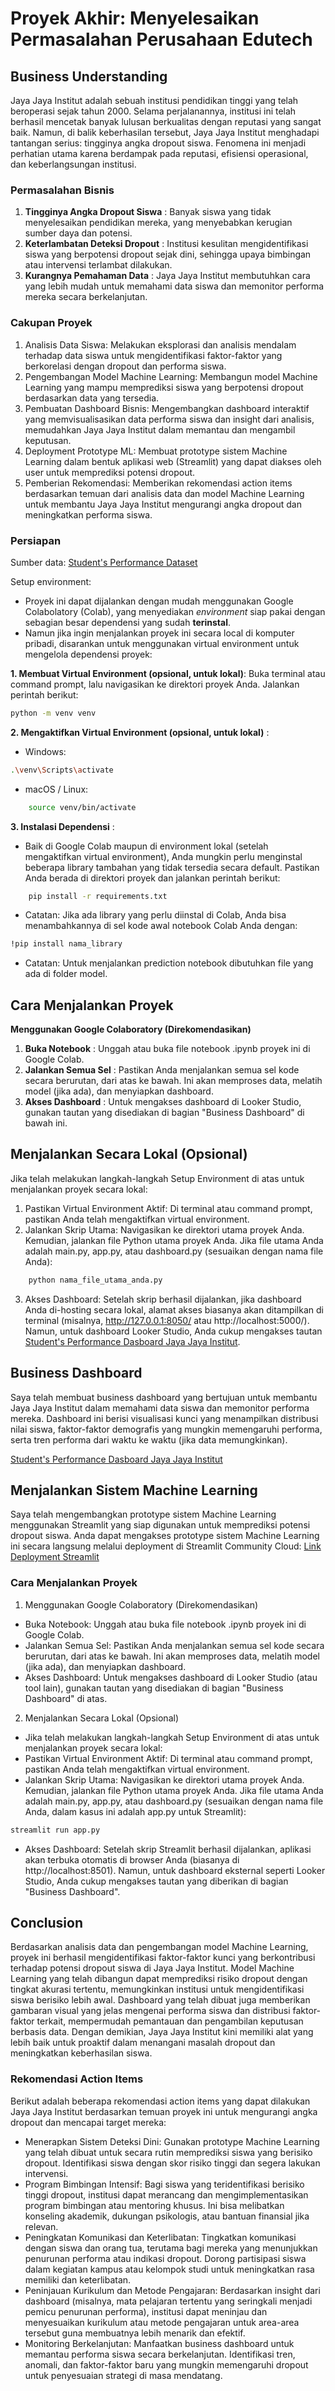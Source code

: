 # Proyek Akhir: Menyelesaikan Permasalahan Perusahaan Edutech

## Business Understanding

Jaya Jaya Institut adalah sebuah institusi pendidikan tinggi yang telah beroperasi sejak tahun 2000. Selama perjalanannya, institusi ini telah berhasil mencetak banyak lulusan berkualitas dengan reputasi yang sangat baik. Namun, di balik keberhasilan tersebut, Jaya Jaya Institut menghadapi tantangan serius: tingginya angka dropout siswa. Fenomena ini menjadi perhatian utama karena berdampak pada reputasi, efisiensi operasional, dan keberlangsungan institusi.

### Permasalahan Bisnis
1. **Tingginya Angka Dropout Siswa** : Banyak siswa yang tidak menyelesaikan pendidikan mereka, yang menyebabkan kerugian sumber daya dan potensi.
2. **Keterlambatan Deteksi Dropout** : Institusi kesulitan mengidentifikasi siswa yang berpotensi dropout sejak dini, sehingga upaya bimbingan atau intervensi terlambat dilakukan.
3. **Kurangnya Pemahaman Data** : Jaya Jaya Institut membutuhkan cara yang lebih mudah untuk memahami data siswa dan memonitor performa mereka secara berkelanjutan.

### Cakupan Proyek
1. Analisis Data Siswa: Melakukan eksplorasi dan analisis mendalam terhadap data siswa untuk mengidentifikasi faktor-faktor yang berkorelasi dengan dropout dan performa siswa.
2. Pengembangan Model Machine Learning: Membangun model Machine Learning yang mampu memprediksi siswa yang berpotensi dropout berdasarkan data yang tersedia.
3. Pembuatan Dashboard Bisnis: Mengembangkan dashboard interaktif yang memvisualisasikan data performa siswa dan insight dari analisis, memudahkan Jaya Jaya Institut dalam memantau dan mengambil keputusan.
4. Deployment Prototype ML: Membuat prototype sistem Machine Learning dalam bentuk aplikasi web (Streamlit) yang dapat diakses oleh user untuk memprediksi potensi dropout.
5. Pemberian Rekomendasi: Memberikan rekomendasi action items berdasarkan temuan dari analisis data dan model Machine Learning untuk membantu Jaya Jaya Institut mengurangi angka dropout dan meningkatkan performa siswa.

### Persiapan

Sumber data: [Student's Performance Dataset](https://github.com/dicodingacademy/dicoding_dataset/blob/main/students_performance/data.csv)

Setup environment:
- Proyek ini dapat dijalankan dengan mudah menggunakan Google Colabolatory (Colab), yang menyediakan *environment* siap pakai dengan sebagian besar dependensi yang sudah **terinstal**.
- Namun jika ingin menjalankan proyek ini secara local di komputer pribadi, disarankan untuk menggunakan virtual environment untuk mengelola dependensi proyek:

**1. Membuat Virtual Environment (opsional, untuk lokal)**:
Buka terminal atau command prompt, lalu navigasikan ke direktori proyek Anda. Jalankan perintah berikut:

```Bash
python -m venv venv
```

**2. Mengaktifkan Virtual Environment (opsional, untuk lokal)** :
- Windows:
```Bash
.\venv\Scripts\activate
```

- macOS / Linux:
```Bash
    source venv/bin/activate
```

**3. Instalasi Dependensi** :
- Baik di Google Colab maupun di environment lokal (setelah mengaktifkan virtual environment), Anda mungkin perlu menginstal beberapa library tambahan yang tidak tersedia secara default. Pastikan Anda berada di direktori proyek dan jalankan perintah berikut:
```Bash
    pip install -r requirements.txt
```
- Catatan: Jika ada library yang perlu diinstal di Colab, Anda bisa menambahkannya di sel kode awal notebook Colab Anda dengan:
```Bash
!pip install nama_library
```
- Catatan: Untuk menjalankan prediction notebook dibutuhkan file yang ada di folder model.

## **Cara Menjalankan Proyek**
**Menggunakan Google Colaboratory (Direkomendasikan)**
1. **Buka Notebook** : Unggah atau buka file notebook .ipynb proyek ini di Google Colab.
2. **Jalankan Semua Sel** : Pastikan Anda menjalankan semua sel kode secara berurutan, dari atas ke bawah. Ini akan memproses data, melatih model (jika ada), dan menyiapkan dashboard.
3. **Akses Dashboard** : Untuk mengakses dashboard di Looker Studio, gunakan tautan yang disediakan di bagian "Business Dashboard" di bawah ini.

## **Menjalankan Secara Lokal (Opsional)**
Jika telah melakukan langkah-langkah Setup Environment di atas untuk menjalankan proyek secara lokal:
1. Pastikan Virtual Environment Aktif: Di terminal atau command prompt, pastikan Anda telah mengaktifkan virtual environment.
2. Jalankan Skrip Utama: Navigasikan ke direktori utama proyek Anda. Kemudian, jalankan file Python utama proyek Anda. Jika file utama Anda adalah main.py, app.py, atau dashboard.py (sesuaikan dengan nama file Anda):

```Bash
    python nama_file_utama_anda.py
```

3. Akses Dashboard: Setelah skrip berhasil dijalankan, jika dashboard Anda di-hosting secara lokal, alamat akses biasanya akan ditampilkan di terminal (misalnya, http://127.0.0.1:8050/ atau http://localhost:5000/). Namun, untuk dashboard Looker Studio, Anda cukup mengakses tautan [Student's Performance Dasboard Jaya Jaya Institut](https://lookerstudio.google.com/reporting/9467bde1-b17d-404e-8656-25e4eac16513).

## Business Dashboard
Saya telah membuat business dashboard yang bertujuan untuk membantu Jaya Jaya Institut dalam memahami data siswa dan memonitor performa mereka. Dashboard ini berisi visualisasi kunci yang menampilkan distribusi nilai siswa, faktor-faktor demografis yang mungkin memengaruhi performa, serta tren performa dari waktu ke waktu (jika data memungkinkan).

[Student's Performance Dasboard Jaya Jaya Institut](https://lookerstudio.google.com/reporting/9467bde1-b17d-404e-8656-25e4eac16513)

## Menjalankan Sistem Machine Learning
Saya telah mengembangkan prototype sistem Machine Learning menggunakan Streamlit yang siap digunakan untuk memprediksi potensi dropout siswa.
Anda dapat mengakses prototype sistem Machine Learning ini secara langsung melalui deployment di Streamlit Community Cloud:
[Link Deployment Streamlit](https://penerapandatascience-submission2-ip6c28uldcf8pn3kbqf4zk.streamlit.app/)

### Cara Menjalankan Proyek
1. Menggunakan Google Colaboratory (Direkomendasikan)
- Buka Notebook: Unggah atau buka file notebook .ipynb proyek ini di Google Colab.
- Jalankan Semua Sel: Pastikan Anda menjalankan semua sel kode secara berurutan, dari atas ke bawah. Ini akan memproses data, melatih model (jika ada), dan menyiapkan dashboard.
- Akses Dashboard: Untuk mengakses dashboard di Looker Studio (atau tool lain), gunakan tautan yang disediakan di bagian "Business Dashboard" di atas.

2. Menjalankan Secara Lokal (Opsional)
- Jika telah melakukan langkah-langkah Setup Environment di atas untuk menjalankan proyek secara lokal:
- Pastikan Virtual Environment Aktif: Di terminal atau command prompt, pastikan Anda telah mengaktifkan virtual environment.
- Jalankan Skrip Utama: Navigasikan ke direktori utama proyek Anda. Kemudian, jalankan file Python utama proyek Anda. Jika file utama Anda adalah main.py, app.py, atau dashboard.py (sesuaikan dengan nama file Anda, dalam kasus ini adalah app.py untuk Streamlit):
```Bash
streamlit run app.py
```
- Akses Dashboard: Setelah skrip Streamlit berhasil dijalankan, aplikasi akan terbuka otomatis di browser Anda (biasanya di http://localhost:8501). Namun, untuk dashboard eksternal seperti Looker Studio, Anda cukup mengakses tautan yang diberikan di bagian "Business Dashboard".


## Conclusion
Berdasarkan analisis data dan pengembangan model Machine Learning, proyek ini berhasil mengidentifikasi faktor-faktor kunci yang berkontribusi terhadap potensi dropout siswa di Jaya Jaya Institut. Model Machine Learning yang telah dibangun dapat memprediksi risiko dropout dengan tingkat akurasi tertentu, memungkinkan institusi untuk mengidentifikasi siswa berisiko lebih awal. Dashboard yang telah dibuat juga memberikan gambaran visual yang jelas mengenai performa siswa dan distribusi faktor-faktor terkait, mempermudah pemantauan dan pengambilan keputusan berbasis data. Dengan demikian, Jaya Jaya Institut kini memiliki alat yang lebih baik untuk proaktif dalam menangani masalah dropout dan meningkatkan keberhasilan siswa.

### Rekomendasi Action Items
Berikut adalah beberapa rekomendasi action items yang dapat dilakukan Jaya Jaya Institut berdasarkan temuan proyek ini untuk mengurangi angka dropout dan mencapai target mereka:
- Menerapkan Sistem Deteksi Dini: Gunakan prototype Machine Learning yang telah dibuat untuk secara rutin memprediksi siswa yang berisiko dropout. Identifikasi siswa dengan skor risiko tinggi dan segera lakukan intervensi.
- Program Bimbingan Intensif: Bagi siswa yang teridentifikasi berisiko tinggi dropout, institusi dapat merancang dan mengimplementasikan program bimbingan atau mentoring khusus. Ini bisa melibatkan konseling akademik, dukungan psikologis, atau bantuan finansial jika relevan.
- Peningkatan Komunikasi dan Keterlibatan: Tingkatkan komunikasi dengan siswa dan orang tua, terutama bagi mereka yang menunjukkan penurunan performa atau indikasi dropout. Dorong partisipasi siswa dalam kegiatan kampus atau kelompok studi untuk meningkatkan rasa memiliki dan keterlibatan.
- Peninjauan Kurikulum dan Metode Pengajaran: Berdasarkan insight dari dashboard (misalnya, mata pelajaran tertentu yang seringkali menjadi pemicu penurunan performa), institusi dapat meninjau dan menyesuaikan kurikulum atau metode pengajaran untuk area-area tersebut guna membuatnya lebih menarik dan efektif.
- Monitoring Berkelanjutan: Manfaatkan business dashboard untuk memantau performa siswa secara berkelanjutan. Identifikasi tren, anomali, dan faktor-faktor baru yang mungkin memengaruhi dropout untuk penyesuaian strategi di masa mendatang.
